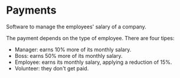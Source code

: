 # Payments

Software to manage the employees' salary of a company.

The payment depends on the type of employee. There are four tipes:
- Manager: earns 10% more of its monthly salary.
- Boss: earns 50% more of its monthly salary.
- Employee: earns its monthly salary, applying a reduction of 15%.
- Volunteer: they don't get paid.
